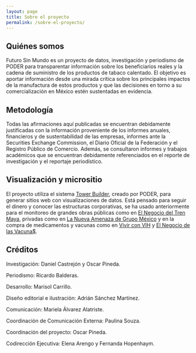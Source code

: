 ```yaml
---
layout: page
title: Sobre el proyecto
permalink: /sobre-el-proyecto/
---
```


## Quiénes somos

Futuro Sin Mundo es un proyecto de datos, investigación y periodismo de PODER para transparentar información sobre los beneficiarios reales y la cadena de suministro de los productos de tabaco calentado. El objetivo es aportar información desde una mirada crítica sobre los principales impactos de la manufactura de estos productos y que las decisiones en torno a su comercialización en México estén sustentadas en evidencia.

## Metodología

Todas las afirmaciones aquí publicadas se encuentran debidamente justificadas con la información proveniente de los informes anuales, financieros y de sustentabilidad de las empresas, informes ante la Securities Exchange Commission, el Diario Oficial de la Federación y el Registro Público de Comercio. Además, se consultaron informes y trabajos académicos que se encuentran debidamente referenciados en el reporte de investigación y el reportaje periodístico.

## Visualización y micrositio

El proyecto utiliza el sistema [Tower Builder](https://towerbuilder.readthedocs.io/es/latest/index.html), creado por PODER, para generar sitios web con visualizaciones de datos. Está pensado para seguir el dinero y conocer las estructuras corporativas, se ha usado anteriormente para el monitoreo de grandes obras públicas como en [El Negocio del Tren Maya](https://trenmaya.poderlatam.org/#/), privadas como en [La Nueva Amenaza de Grupo México](https://poderlatam.org/project/la-nueva-amenaza-de-grupo-mexico/) y en la compra de medicamentos y vacunas como en [Vivir con VIH](https://vivirconvih.org/) y [El Negocio de las Vacuna$](https://poderlatam.org/el-negocio-de-las-vacunas/#/vacunas-2023/).

## Créditos

Investigación: Daniel Castrejón y Oscar Pineda.

Periodismo: Ricardo Balderas.

Desarrollo: Marisol Carrillo.

Diseño editorial e ilustración: Adrián Sánchez Martínez.

Comunicación: Mariela Álvarez Alatriste.

Coordinación de Comunicación Externa: Paulina Souza.

Coordinación del proyecto: Oscar Pineda.

Codirección Ejecutiva: Elena Arengo y Fernanda Hopenhaym.

    
